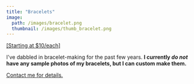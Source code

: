 ```yaml
---
title: "Bracelets"
image: 
  path: /images/bracelet.png
  thumbnail: /images/thumb_bracelet.png
---
```


<u>[Starting at $10/each]</u>

I've dabbled in bracelet-making for the past few years. <strong>I currently <em>do not</em> have any sample photos of my bracelets, but I can custom make them.</strong>

<a href="mailto:madebymikaylastore@gmail.com">Contact me for details.</a>
